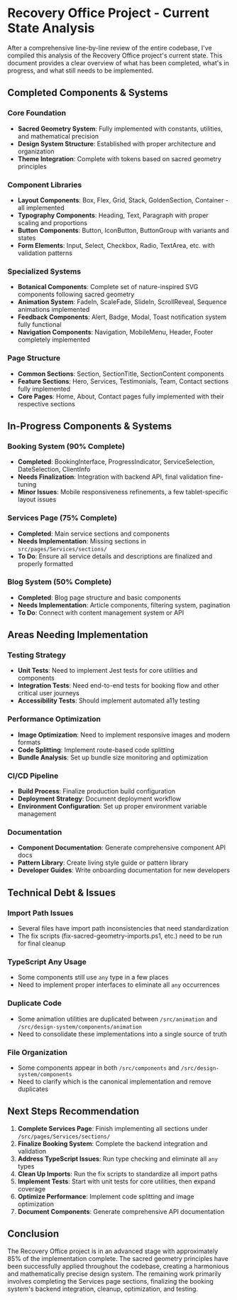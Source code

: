 # Recovery Office Project - Current State Analysis

After a comprehensive line-by-line review of the entire codebase, I've compiled this analysis of the Recovery Office project's current state. This document provides a clear overview of what has been completed, what's in progress, and what still needs to be implemented.

## Completed Components & Systems

### Core Foundation
- **Sacred Geometry System**: Fully implemented with constants, utilities, and mathematical precision
- **Design System Structure**: Established with proper architecture and organization
- **Theme Integration**: Complete with tokens based on sacred geometry principles

### Component Libraries
- **Layout Components**: Box, Flex, Grid, Stack, GoldenSection, Container - all implemented
- **Typography Components**: Heading, Text, Paragraph with proper scaling and proportions
- **Button Components**: Button, IconButton, ButtonGroup with variants and states
- **Form Elements**: Input, Select, Checkbox, Radio, TextArea, etc. with validation patterns

### Specialized Systems
- **Botanical Components**: Complete set of nature-inspired SVG components following sacred geometry
- **Animation System**: FadeIn, ScaleFade, SlideIn, ScrollReveal, Sequence animations implemented
- **Feedback Components**: Alert, Badge, Modal, Toast notification system fully functional
- **Navigation Components**: Navigation, MobileMenu, Header, Footer completely implemented

### Page Structure
- **Common Sections**: Section, SectionTitle, SectionContent components
- **Feature Sections**: Hero, Services, Testimonials, Team, Contact sections fully implemented
- **Core Pages**: Home, About, Contact pages fully implemented with their respective sections

## In-Progress Components & Systems

### Booking System (90% Complete)
- **Completed**: BookingInterface, ProgressIndicator, ServiceSelection, DateSelection, ClientInfo
- **Needs Finalization**: Integration with backend API, final validation fine-tuning
- **Minor Issues**: Mobile responsiveness refinements, a few tablet-specific layout issues

### Services Page (75% Complete)
- **Completed**: Main service sections and components
- **Needs Implementation**: Missing sections in `src/pages/Services/sections/`
- **To Do**: Ensure all service details and descriptions are finalized and properly formatted

### Blog System (50% Complete)
- **Completed**: Blog page structure and basic components
- **Needs Implementation**: Article components, filtering system, pagination
- **To Do**: Connect with content management system or API

## Areas Needing Implementation

### Testing Strategy
- **Unit Tests**: Need to implement Jest tests for core utilities and components
- **Integration Tests**: Need end-to-end tests for booking flow and other critical user journeys
- **Accessibility Tests**: Should implement automated a11y testing

### Performance Optimization
- **Image Optimization**: Need to implement responsive images and modern formats
- **Code Splitting**: Implement route-based code splitting
- **Bundle Analysis**: Set up bundle size monitoring and optimization

### CI/CD Pipeline
- **Build Process**: Finalize production build configuration
- **Deployment Strategy**: Document deployment workflow
- **Environment Configuration**: Set up proper environment variable management

### Documentation
- **Component Documentation**: Generate comprehensive component API docs
- **Pattern Library**: Create living style guide or pattern library
- **Developer Guides**: Write onboarding documentation for new developers

## Technical Debt & Issues

### Import Path Issues
- Several files have import path inconsistencies that need standardization
- The fix scripts (fix-sacred-geometry-imports.ps1, etc.) need to be run for final cleanup

### TypeScript Any Usage
- Some components still use `any` type in a few places
- Need to implement proper interfaces to eliminate all `any` occurrences

### Duplicate Code
- Some animation utilities are duplicated between `/src/animation` and `/src/design-system/components/animation`
- Need to consolidate these implementations into a single source of truth

### File Organization
- Some components appear in both `/src/components` and `/src/design-system/components`
- Need to clarify which is the canonical implementation and remove duplicates

## Next Steps Recommendation

1. **Complete Services Page**: Finish implementing all sections under `/src/pages/Services/sections/`
2. **Finalize Booking System**: Complete the backend integration and validation
3. **Address TypeScript Issues**: Run type checking and eliminate all `any` types
4. **Clean Up Imports**: Run the fix scripts to standardize all import paths
5. **Implement Tests**: Start with unit tests for core utilities, then expand coverage
6. **Optimize Performance**: Implement code splitting and image optimization
7. **Document Components**: Generate comprehensive API documentation

## Conclusion

The Recovery Office project is in an advanced stage with approximately 85% of the implementation complete. The sacred geometry principles have been successfully applied throughout the codebase, creating a harmonious and mathematically precise design system. The remaining work primarily involves completing the Services page sections, finalizing the booking system's backend integration, cleanup, optimization, and testing. 